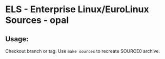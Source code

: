 # ELS - Enterprise Linux/EuroLinux Sources - opal
 
## Usage:
  Checkout branch or tag. Use `make sources` to recreate  SOURCE0 archive.
